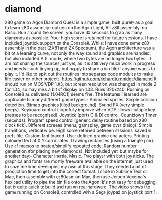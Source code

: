 # diamond
z80 game on Agon
Diamond Quest is a simple game, built purely as a goal to learn  z80 assembly routines on the Agon Light, All z80 assembly, no Basic. Run around the screen, you have 30 seconds to grab as many diamonds as possible. Your high score is retained for future sessions. I have included joystick support on the Console8.
Whilst I have done some z80 assembly in the past (ZX81 and ZX Spectrum), the Agon architecture was a bit of a learning curve, not only the way sound and graphics are handled, but also included ADL mode, where two bytes are no longer two bytes...
I am not sharing the sources just yet, as it is still very much work in progress and needs much tidying up, but happy to share a bin file if anyone wants to play it. I'd like to split out the routines into separate code modules to make life easier on other projects. https://github.com/richardturnnidge/diamond
It should run on MOS/VDP 1.03, but screen resolution was changed in mode 2 for 1.04, so may miss a bit of display on 1.03. Runs 320x240. Running on Console8 as delivered (1.04RC1) seems fine.
The features I learned are applicable to many different game types:-
Animated sprites.
Simple collision detection.
Bitmap graphics (tiled background).
Sound FX (very simple beeps).
Keyboard control (hopefully improve when VDP allows multiple key presses to be recognised).
Joystick (ports C & D) control.
Countdown Timer (seconds).
Program speed control (generic delay routine based on z80 clock tick).
Different screens (menu, gameplay, game over dialog).
Simple transitions, vertical wipe.
High score retained between sessions, saved in prefs file.
Custom font loaded.
User defined graphic characters.
Printing coloured text at X,Y corrdinates.
Drawing rectangles (using a triangle pair).
Use of macros to neaten/simplify repeated code.
Random number generation (for placing new diamonds).
Not included yet, but maybe for another day:-
Character inertia.
Music.
Two player with both joysticks.
The graphics and fonts are mostly freeware available on the internet, just used to save me time developing my own at this stage. They needed a bit of production time to get into the correct format.
I code in Sublime Text on Mac, then assemble with ez80asm on Mac, then use Jeroen Venema's hexload utility to pipe the bin file onto the Agon. It's not easy for debugging, but is quite quick to build and run on real hardware.
The video shows the game running on Console8, controlled with a Sega joypad on joystick port 1.
